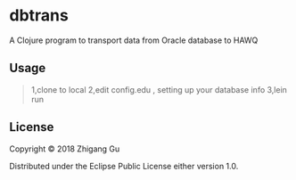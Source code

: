 # dbtrans

A Clojure program to transport data from Oracle database to HAWQ

## Usage

>1,clone to local
>2,edit config.edu , setting up your database info
>3,lein run

## License

Copyright © 2018 Zhigang Gu

Distributed under the Eclipse Public License either version 1.0.
